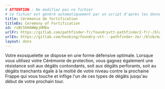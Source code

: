 ```yaml
---
# ATTENTION : Ne modifiez pas ce fichier
# Ce fichier est généré automatiquement par un script d'après les données du module Foundry VTT officiel et de sa traduction
title: Cérémonie de fortification
titleEn: Ceremony of Fortification
id: rzBC5bHAWWpjHMEw
urlFr: https://gitlab.com/pathfinder-fr/foundryvtt-pathfinder2-fr/-/blob/master/data/feats/rzBC5bHAWWpjHMEw.htm
urlEn: https://gitlab.com/hooking/foundry-vtt---pathfinder-2e/-/blob/master/packs/data/feats.db/ceremony-of-fortification.json
layout: dons
---
```

Votre exosquelette se dispose en une forme défensive optimale. Lorsque vous utilisez votre Cérémonie de protection, vous gagnez également une résistance soit aux dégâts contondants, soit aux dégâts perforants, soit au dégâts tranchants égale à la moitié de votre niveau contre la prochaine Frappe qui vous touche et inflige l'un de ces types de dégâts jusqu'au début de votre prochain tour.
